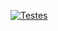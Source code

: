 [![Testes](https://github.com/xdhliti/calculadora-lab-engsoft/actions/workflows/testes_calculadora.yaml/badge.svg)](https://github.com/xdhliti/calculadora-lab-engsoft/actions/workflows/testes_calculadora.yaml)
